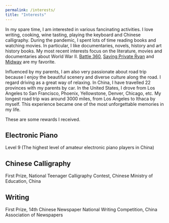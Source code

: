 ```yaml
---
permalink: /interests/
title: "Interests"
---
```


In my spare time, I am interested in various fancinating activities. I love writing, cooking, wine tasting, playing the keyboard and Chinese calligraphy. 
During the pandemic, I spent lots of time reading books and watching movies. In particular, I like documentaries, novels, history and art history books. 
My most recent interests focus on the literature, movies and documentaries about World War II. [Battle 360](https://www.imdb.com/title/tt1194698/?ref_=fn_al_tt_1), 
[Saving Private Ryan](https://www.imdb.com/title/tt0120815/?ref_=fn_al_tt_1) and [Midway](https://www.imdb.com/title/tt6924650/) are my favorite.

Influenced by my parents, I am also very passionate about road trip because I enjoy the beautiful scenery and diverse culture along the road. 
I regard driving as a great way of relaxing. In China, I have travelled 22 provinces with my parents by car. In the United States, 
I drove from Los Angeles to San Francisco, Phoenix, Yellowstone, Denver, Chicago, etc. My longest road trip was around 3000 miles, 
from Los Angeles to Ithaca by myself. This experience became one of the most unforgettable memories in my life. 

These are some rewards I received.

## Electronic Piano

Level 9 (The highest level of amateur electronic piano players in China)

## Chinese Calligraphy

 First Prize, National Teenager Calligraphy Contest, Chinese Ministry of Education, China
 
## Writing

First Prize, 14th Chinese Newspaper National Writing Competition, China Association of Newspapers


